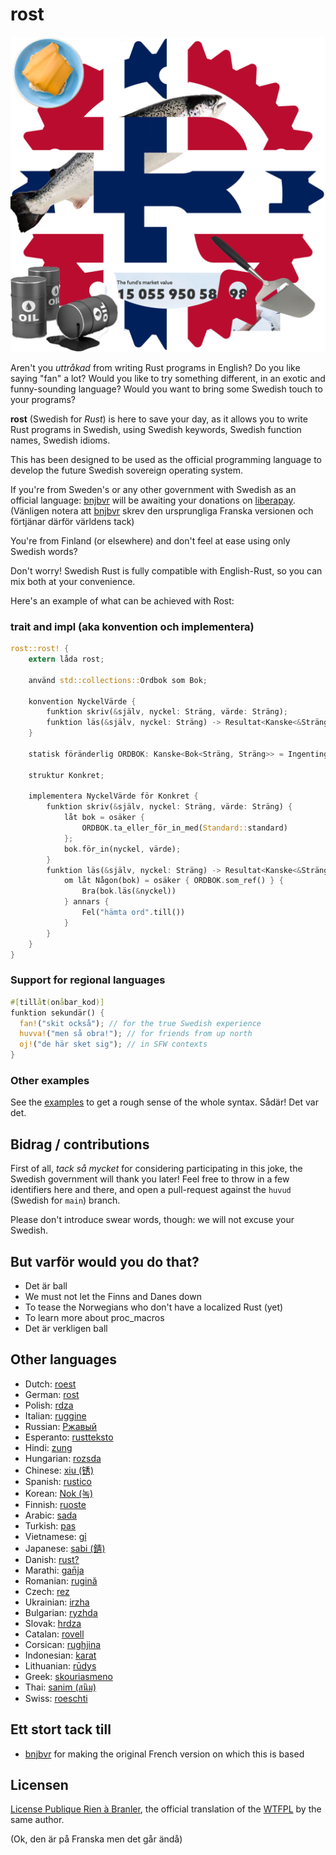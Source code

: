 # rost

![](logo.png)

Aren't you _uttråkad_ from writing Rust programs in English? Do you like saying
"fan" a lot? Would you like to try something different, in an exotic and
funny-sounding language? Would you want to bring some Swedish touch to your
programs?

**rost** (Swedish for _Rust_) is here to save your day, as it allows you to
write Rust programs in Swedish, using Swedish keywords, Swedish function names,
Swedish idioms.

This has been designed to be used as the official programming language to
develop the future Swedish sovereign operating system. 

If you're from Sweden's or any other government with Swedish as an official 
language: [bnjbvr](https://github.com/bnjbvr) will be awaiting your donations on
[liberapay](https://liberapay.com/bnjbvr/).
(Vänligen notera att [bnjbvr](https://github.com/bnjbvr) skrev den ursprungliga Franska versionen och förtjänar därför världens tack)

You're from Finland (or elsewhere) and don't feel at ease using only Swedish words? 

Don't worry!
Swedish Rust is fully compatible with English-Rust, so you can mix both at your
convenience.

Here's an example of what can be achieved with Rost:

### trait and impl (aka konvention och implementera)
 
```rust
rost::rost! {
    extern låda rost;

    använd std::collections::Ordbok som Bok;

    konvention NyckelVärde {
        funktion skriv(&själv, nyckel: Sträng, värde: Sträng);
        funktion läs(&själv, nyckel: Sträng) -> Resultat<Kanske<&Sträng>, Sträng>;
    }

    statisk föränderlig ORDBOK: Kanske<Bok<Sträng, Sträng>> = Ingenting;

    struktur Konkret;

    implementera NyckelVärde för Konkret {
        funktion skriv(&själv, nyckel: Sträng, värde: Sträng) {
            låt bok = osäker {
                ORDBOK.ta_eller_för_in_med(Standard::standard)
            };
            bok.för_in(nyckel, värde);
        }
        funktion läs(&själv, nyckel: Sträng) -> Resultat<Kanske<&Sträng>, Sträng> {
            om låt Någon(bok) = osäker { ORDBOK.som_ref() } {
                Bra(bok.läs(&nyckel))
            } annars {
                Fel("hämta ord".till())
            }
        }
    }
}
```

### Support for regional languages

```rust
#[tillåt(onåbar_kod)]
funktion sekundär() {
  fan!("skit också"); // for the true Swedish experience
  huvva!("men så obra!"); // for friends from up north
  oj!("de här sket sig"); // in SFW contexts
}
```

### Other examples

See the [examples](./examples/src/main.rs) to get a rough sense of the whole
syntax. Sådär! Det var det.

## Bidrag / contributions

First of all, _tack så mycket_ for considering participating in this joke, the
Swedish government will thank you later! Feel free to throw in a few identifiers
here and there, and open a pull-request against the `huvud` (Swedish for
`main`) branch.

Please don't introduce swear words, though: we will not excuse your Swedish.

## But varför would you do that?

- Det är ball
- We must not let the Finns and Danes down 
- To tease the Norwegians who don't have a localized Rust (yet)
- To learn more about proc_macros
- Det är verkligen ball

## Other languages

- Dutch: [roest](https://github.com/jeroenhd/roest)
- German: [rost](https://github.com/michidk/rost)
- Polish: [rdza](https://github.com/phaux/rdza)
- Italian: [ruggine](https://github.com/DamianX/ruggine)
- Russian: [Ржавый](https://github.com/Sanceilaks/rzhavchina)
- Esperanto: [rustteksto](https://github.com/dscottboggs/rustteksto)
- Hindi: [zung](https://github.com/rishit-khandelwal/zung)
- Hungarian: [rozsda](https://github.com/jozsefsallai/rozsda)
- Chinese: [xiu (锈)](https://github.com/lucifer1004/xiu)
- Spanish: [rustico](https://github.com/UltiRequiem/rustico)
- Korean: [Nok (녹)](https://github.com/Alfex4936/nok)
- Finnish: [ruoste](https://github.com/vkoskiv/ruoste)
- Arabic: [sada](https://github.com/LAYGATOR/sada)
- Turkish: [pas](https://github.com/ekimb/pas)
- Vietnamese: [gỉ](https://github.com/Huy-Ngo/gir)
- Japanese: [sabi (錆)](https://github.com/yuk1ty/sabi)
- Danish: [rust?](https://github.com/LunaTheFoxgirl/rust-dk)
- Marathi: [gan̄ja](https://github.com/pranavgade20/ganja)
- Romanian: [rugină](https://github.com/aionescu/rugina)
- Czech: [rez](https://github.com/radekvit/rez)
- Ukrainian: [irzha](https://github.com/brokeyourbike/irzha)
- Bulgarian: [ryzhda](https://github.com/gavadinov/ryzhda)
- Slovak: [hrdza](https://github.com/TheMessik/hrdza)
- Catalan: [rovell](https://github.com/gborobio73/rovell)
- Corsican: [rughjina](https://github.com/aldebaranzbradaradjan/rughjina)
- Indonesian: [karat](https://github.com/annurdien/karat)
- Lithuanian: [rūdys](https://github.com/TruncatedDinosour/rudys)
- Greek: [skouriasmeno](https://github.com/devlocalhost/skouriasmeno)
- Thai: [sanim (สนิม)](https://github.com/korewaChino/sanim)
- Swiss: [roeschti](https://github.com/Georg-code/roeschti)

## Ett stort tack till

- [bnjbvr](https://github.com/bnjbvr) for making the original French version on which this is based

## Licensen

[License Publique Rien à Branler](http://sam.zoy.org/lprab/),
the official translation of the [WTFPL](http://www.wtfpl.net/)
by the same author.

(Ok, den är på Franska men det går ändå)
